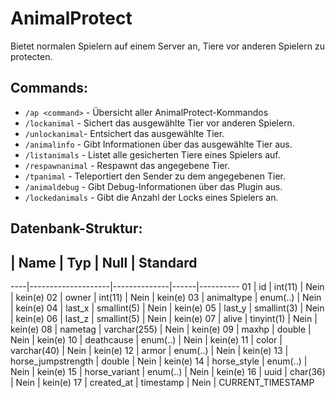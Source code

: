 AnimalProtect
=============

Bietet normalen Spielern auf einem Server an, Tiere vor anderen Spielern zu protecten.

Commands:
---------
- `/ap <command>` - Übersicht aller AnimalProtect-Kommandos
- `/lockanimal` - Sichert das ausgewählte Tier vor anderen Spielern.
- `/unlockanimal`- Entsichert das ausgewählte Tier.
- `/animalinfo` - Gibt Informationen über das ausgewählte Tier aus.
- `/listanimals` - Listet alle gesicherten Tiere eines Spielers auf.
- `/respawnanimal` - Respawnt das angegebene Tier.
- `/tpanimal` - Teleportiert den Sender zu dem angegebenen Tier.
- `/animaldebug` - Gibt Debug-Informationen über das Plugin aus.
- `/lockedanimals` - Gibt die Anzahl der Locks eines Spielers an.

Datenbank-Struktur:
---------
 ## |         Name       |      Typ     | Null | Standard
----|--------------------|--------------|------|----------
 01 | id                 | int(11)      | Nein | kein(e)
 02 | owner              | int(11)      | Nein | kein(e)
 03 | animaltype         | enum(..)     | Nein | kein(e)
 04 | last_x             | smallint(5)  | Nein | kein(e)
 05 | last_y             | smallint(3)  | Nein | kein(e)
 06 | last_z             | smallint(5)  | Nein | kein(e)
 07 | alive              | tinyint(1)   | Nein | kein(e)
 08 | nametag            | varchar(255) | Nein | kein(e)
 09 | maxhp              | double       | Nein | kein(e)
 10 | deathcause         | enum(..)     | Nein | kein(e)
 11 | color              | varchar(40)  | Nein | kein(e)
 12 | armor              | enum(..)     | Nein | kein(e)
 13 | horse_jumpstrength | double       | Nein | kein(e)
 14 | horse_style        | enum(..)     | Nein | kein(e)
 15 | horse_variant      | enum(..)     | Nein | kein(e)
 16 | uuid               | char(36)     | Nein | kein(e)
 17 | created_at         | timestamp    | Nein | CURRENT_TIMESTAMP
